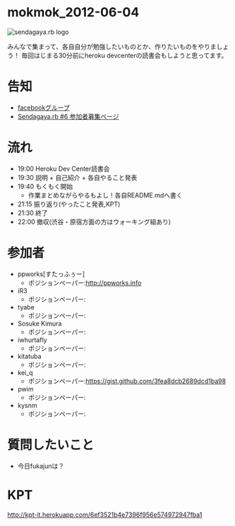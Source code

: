 mokmok_2012-06-04
=================

![sendagaya.rb logo](http://ppworks.info/images/sendagayarb100x100.png)

みんなで集まって、各自自分が勉強したいものとか、作りたいものをやりましょう！
毎回はじまる30分前にheroku devcenterの読書会もしようと思ってます。

# 告知
* [facebookグループ](https://www.facebook.com/groups/132324356892674)
* [Sendagaya.rb #6 参加者募集ページ](http://www.zusaar.com/event/308054)

# 流れ
* 19:00 Heroku Dev Center読書会
* 19:30 説明 + 自己紹介 + 各自やること発表
* 19:40 もくもく開始
  * 作業まとめながらやるもよし！各自README.mdへ書く
* 21:15 振り返り(やったこと発表,KPT)
* 21:30 終了
* 22:00 撤収(渋谷・原宿方面の方はウォーキング組あり)

# 参加者
- ppworks[すたっふぅー]
  - ポジションペーパー:http://ppworks.info
- iR3
  - ポジションペーパー:
- tyabe
  - ポジションペーパー:
- Sosuke Kimura
  - ポジションペーパー:
- iwhurtafly
  - ポジションペーパー:
- kitatuba
  - ポジションペーパー:
- kei_q
  - ポジションペーパー:https://gist.github.com/3fea8dcb2689dcd1ba98
- pwim
  - ポジションペーパー:
- kysnm
  - ポジションペーパー:

# 質問したいこと
- 今日fukajunは？

# KPT
http://kpt-it.herokuapp.com/6ef3521b4e7396f956e574972947fba1
